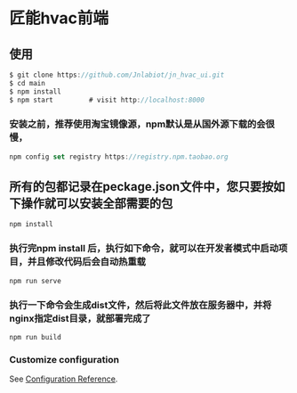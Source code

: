 # 匠能hvac前端
## 使用
```javascript
$ git clone https://github.com/Jnlabiot/jn_hvac_ui.git
$ cd main
$ npm install
$ npm start         # visit http://localhost:8000
```
### 安装之前，推荐使用淘宝镜像源，npm默认是从国外源下载的会很慢，
```javascript
npm config set registry https://registry.npm.taobao.org

```
## 所有的包都记录在peckage.json文件中，您只要按如下操作就可以安装全部需要的包
```
npm install
```

### 执行完npm install 后，执行如下命令，就可以在开发者模式中启动项目，并且修改代码后会自动热重载
```
npm run serve
```

### 执行一下命令会生成dist文件，然后将此文件放在服务器中，并将nginx指定dist目录，就部署完成了
```
npm run build
```

### Customize configuration
See [Configuration Reference](https://cli.vuejs.org/config/).
